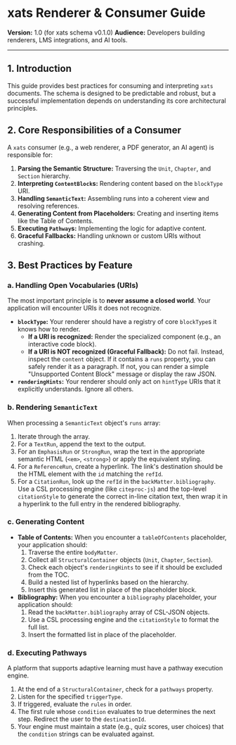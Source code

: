 # xats Renderer & Consumer Guide

**Version:** 1.0 (for xats schema v0.1.0)
**Audience:** Developers building renderers, LMS integrations, and AI tools.

---

## 1. Introduction

This guide provides best practices for consuming and interpreting `xats` documents. The schema is designed to be predictable and robust, but a successful implementation depends on understanding its core architectural principles.

## 2. Core Responsibilities of a Consumer

A `xats` consumer (e.g., a web renderer, a PDF generator, an AI agent) is responsible for:
1.  **Parsing the Semantic Structure:** Traversing the `Unit`, `Chapter`, and `Section` hierarchy.
2.  **Interpreting `ContentBlock`s:** Rendering content based on the `blockType` URI.
3.  **Handling `SemanticText`:** Assembling runs into a coherent view and resolving references.
4.  **Generating Content from Placeholders:** Creating and inserting items like the Table of Contents.
5.  **Executing `Pathway`s:** Implementing the logic for adaptive content.
6.  **Graceful Fallbacks:** Handling unknown or custom URIs without crashing.

## 3. Best Practices by Feature

### a. Handling Open Vocabularies (URIs)

The most important principle is to **never assume a closed world**. Your application will encounter URIs it does not recognize.

- **`blockType`:** Your renderer should have a registry of core `blockType`s it knows how to render.
  - **If a URI is recognized:** Render the specialized component (e.g., an interactive code block).
  - **If a URI is NOT recognized (Graceful Fallback):** Do not fail. Instead, inspect the `content` object. If it contains a `runs` property, you can safely render it as a paragraph. If not, you can render a simple "Unsupported Content Block" message or display the raw JSON.
- **`renderingHints`:** Your renderer should only act on `hintType` URIs that it explicitly understands. Ignore all others.

### b. Rendering `SemanticText`

When processing a `SemanticText` object's `runs` array:
1.  Iterate through the array.
2.  For a `TextRun`, append the text to the output.
3.  For an `EmphasisRun` or `StrongRun`, wrap the text in the appropriate semantic HTML (`<em>`, `<strong>`) or apply the equivalent styling.
4.  For a `ReferenceRun`, create a hyperlink. The link's destination should be the HTML element with the `id` matching the `refId`.
5.  For a `CitationRun`, look up the `refId` in the `backMatter.bibliography`. Use a CSL processing engine (like `citeproc-js`) and the top-level `citationStyle` to generate the correct in-line citation text, then wrap it in a hyperlink to the full entry in the rendered bibliography.

### c. Generating Content

- **Table of Contents:** When you encounter a `tableOfContents` placeholder, your application should:
  1.  Traverse the entire `bodyMatter`.
  2.  Collect all `StructuralContainer` objects (`Unit`, `Chapter`, `Section`).
  3.  Check each object's `renderingHints` to see if it should be excluded from the TOC.
  4.  Build a nested list of hyperlinks based on the hierarchy.
  5.  Insert this generated list in place of the placeholder block.
- **Bibliography:** When you encounter a `bibliography` placeholder, your application should:
  1.  Read the `backMatter.bibliography` array of CSL-JSON objects.
  2.  Use a CSL processing engine and the `citationStyle` to format the full list.
  3.  Insert the formatted list in place of the placeholder.

### d. Executing Pathways

A platform that supports adaptive learning must have a pathway execution engine.
1.  At the end of a `StructuralContainer`, check for a `pathways` property.
2.  Listen for the specified `triggerType`.
3.  If triggered, evaluate the `rules` in order.
4.  The first rule whose `condition` evaluates to true determines the next step. Redirect the user to the `destinationId`.
5.  Your engine must maintain a state (e.g., quiz scores, user choices) that the `condition` strings can be evaluated against.